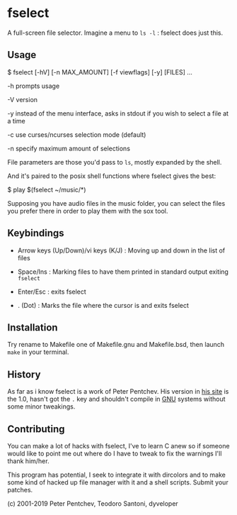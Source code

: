 fselect
=======

A full-screen file selector. 
Imagine a menu to `ls -l` : fselect does just this.

Usage
-----

  $ fselect [-hV] [-n MAX_AMOUNT] [-f viewflags] [-y] [FILES] ...

  -h prompts usage
  
  -V version
  
  -y instead of the menu interface, asks in stdout if you wish to select 
     a file at a time

  -c use curses/ncurses selection mode (default)

  -n specify maximum amount of selections

File parameters are those you'd pass to `ls`, mostly expanded by the shell.

And it's paired to the posix shell functions where fselect gives the best:

  $ play $(fselect ~/music/*)

Supposing you have audio files in the music folder, you can select the files
you prefer there in order to play them with the sox tool.

Keybindings
-----------

  * Arrow keys (Up/Down)/vi keys (K/J) : Moving up and down in the list of 
    files
    
  * Space/Ins : Marking files to have them printed in standard output 
    exiting `fselect`
    
  * Enter/Esc : exits fselect
  
  * . (Dot) : Marks the file where the cursor is and exits fselect


Installation
------------

Try rename to Makefile one of Makefile.gnu and Makefile.bsd, then launch 
`make` in your terminal.


History
-------

As far as i know fselect is a work of Peter Pentchev. His version in [his site](http://devel.ringlet.net/misc) 
is the 1.0, hasn't got the `.` key and shouldn't compile in
[GNU](https://www.gnu.org/) systems without some minor tweakings.


Contributing
------------

You can make a lot of hacks with fselect, I've to learn C anew so if someone
would like to point me out where do I have to tweak to fix the warnings
I'll thank him/her.

This program has potential, I seek to integrate it with dircolors and to
make some kind of hacked up file manager with it and a shell scripts.
Submit your patches.

(c) 2001-2019 Peter Pentchev, Teodoro Santoni, dyveloper
